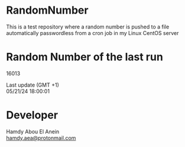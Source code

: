 # RandomNumber    
This is a test repository where a random number is pushed to a file automatically passwordless from a cron job in my Linux CentOS server    
# Random Number of the last run   
16013
      
Last update (GMT +1)    
05/21/24 18:00:01
# Developer    
Hamdy Abou El Anein   
hamdy.aea@protonmail.com
